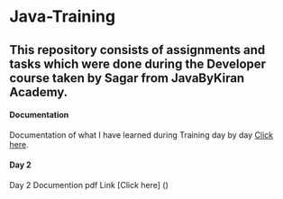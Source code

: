 # Java-Training
## This repository consists of assignments and tasks which were done during the Developer course taken by Sagar from JavaByKiran Academy.
#### Documentation
 Documentation of what I have learned during Training day by day [Click here](https://docs.google.com/document/d/e/2PACX-1vSsOPwdufg84a05y84kRsImrA_hp6nUNcYgkluDm828YA0U4lfpAj9S6LEPFRGHmdMdPat4VhiRA4Zy/pub).

#### Day 2
  Day 2 Documention pdf Link [Click here] ()

